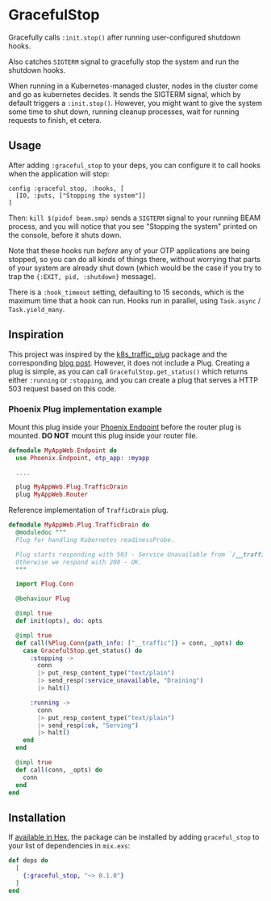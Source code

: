 # GracefulStop

Gracefully calls `:init.stop()` after running user-configured shutdown
hooks.

Also catches `SIGTERM` signal to gracefully stop the system and run
the shutdown hooks.

When running in a Kubernetes-managed cluster, nodes in the cluster
come and go as kubernetes decides. It sends the SIGTERM signal, which
by default triggers a `:init.stop()`. However, you might want to give
the system some time to shut down, running cleanup processes, wait for
running requests to finish, et cetera.

## Usage

After adding `:graceful_stop` to your deps, you can configure it to
call hooks when the application will stop:


```
config :graceful_stop, :hooks, [
  [IO, :puts, ["Stopping the system"]]
]
```


Then: `kill $(pidof beam.smp)` sends a `SIGTERM` signal to your
running BEAM process, and you will notice that you see "Stopping the
system" printed on the console, before it shuts down.

Note that these hooks run *before* any of your OTP applications are
being stopped, so you can do all kinds of things there, without
worrying that parts of your system are already shut down (which would
be the case if you try to trap the `{:EXIT, pid, :shutdown}` message).

There is a `:hook_timeout` setting, defaulting to 15 seconds, which is
the maximum time that a hook can run. Hooks run in parallel, using
`Task.async` / `Task.yield_many`.


## Inspiration

This project was inspired by the
[k8s_traffic_plug](https://github.com/Financial-Times/k8s_traffic_plug)
package and the corresponding [blog
post](https://medium.com/@ellispritchard/graceful-shutdown-on-kubernetes-with-signals-erlang-otp-20-a22325e8ae98).
However, it does not include a Plug. Creating a plug is simple, as you
can call `GracefulStop.get_status()` which returns either `:running`
or `:stopping`, and you can create a plug that serves a HTTP 503
request based on this code.

### Phoenix Plug implementation example

Mount this plug inside your [Phoenix Endpoint](https://hexdocs.pm/phoenix/Phoenix.Endpoint.html) before the router plug is mounted. 
**DO NOT** mount this plug inside your router file.

```elixir
defmodule MyAppWeb.Endpoint do
  use Phoenix.Endpoint, otp_app: :myapp

  ....

  plug MyAppWeb.Plug.TrafficDrain
  plug MyAppWeb.Router  
``` 

Reference implementation of `TrafficDrain` plug.

```elixir
defmodule MyAppWeb.Plug.TrafficDrain do
  @moduledoc """
  Plug for handling Kubernetes readinessProbe.

  Plug starts responding with 503 - Service Unavailable from `/__traffic`, when traffic is being drained.
  Otherwise we respond with 200 - OK.
  """

  import Plug.Conn

  @behaviour Plug

  @impl true
  def init(opts), do: opts

  @impl true
  def call(%Plug.Conn{path_info: ["__traffic"]} = conn, _opts) do
    case GracefulStop.get_status() do
      :stopping ->
        conn
        |> put_resp_content_type("text/plain")
        |> send_resp(:service_unavailable, "Draining")
        |> halt()

      :running ->
        conn
        |> put_resp_content_type("text/plain")
        |> send_resp(:ok, "Serving")
        |> halt()
    end
  end

  @impl true
  def call(conn, _opts) do
    conn
  end
end

```


## Installation

If [available in Hex](https://hex.pm/docs/publish), the package can be installed
by adding `graceful_stop` to your list of dependencies in `mix.exs`:

```elixir
def deps do
  [
    {:graceful_stop, "~> 0.1.0"}
  ]
end
```
